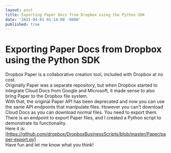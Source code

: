 ```yaml
---
layout: post
title: Exporting Paper Docs from Dropbox using the Python SDK
date: '2021-04-01 01:14:00 -0600'
published: true
---
```

Exporting Paper Docs from Dropbox using the Python SDK
======================================================
Dropbox Paper is a collaborative creation tool, included with Dropbox at no cost.  
Originally Paper was a separate repository, but when Dropbox started to integrate Cloud Docs from Google and Microsoft, it made sense to also bring Paper to the Dropbox file system.  
With that, the original Paper API has been deprecated and now you can use the same API endpoints that manipulate files. However you can't download Cloud Docs as you can download normal files. You need to export them.  
There is an endpoint to export Paper files, and I created a Python script to demonstrate its functionality.  
Here it is: [https://github.com/dropbox/DropboxBusinessScripts/blob/master/Paper/paper-export.py]  
Have fun and let me know what you think!
